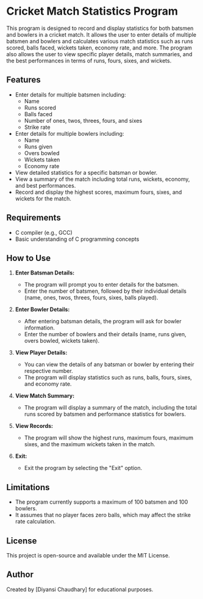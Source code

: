 # Cricket Match Statistics Program

This program is designed to record and display statistics for both batsmen and bowlers in a cricket match. It allows the user to enter details of multiple batsmen and bowlers and calculates various match statistics such as runs scored, balls faced, wickets taken, economy rate, and more. The program also allows the user to view specific player details, match summaries, and the best performances in terms of runs, fours, sixes, and wickets.

## Features

- Enter details for multiple batsmen including:
  - Name
  - Runs scored
  - Balls faced
  - Number of ones, twos, threes, fours, and sixes
  - Strike rate
- Enter details for multiple bowlers including:
  - Name
  - Runs given
  - Overs bowled
  - Wickets taken
  - Economy rate
- View detailed statistics for a specific batsman or bowler.
- View a summary of the match including total runs, wickets, economy, and best performances.
- Record and display the highest scores, maximum fours, sixes, and wickets for the match.

## Requirements

- C compiler (e.g., GCC)
- Basic understanding of C programming concepts

## How to Use

1. **Enter Batsman Details:**
   - The program will prompt you to enter details for the batsmen.
   - Enter the number of batsmen, followed by their individual details (name, ones, twos, threes, fours, sixes, balls played).

2. **Enter Bowler Details:**
   - After entering batsman details, the program will ask for bowler information.
   - Enter the number of bowlers and their details (name, runs given, overs bowled, wickets taken).

3. **View Player Details:**
   - You can view the details of any batsman or bowler by entering their respective number.
   - The program will display statistics such as runs, balls, fours, sixes, and economy rate.

4. **View Match Summary:**
   - The program will display a summary of the match, including the total runs scored by batsmen and performance statistics for bowlers.

5. **View Records:**
   - The program will show the highest runs, maximum fours, maximum sixes, and the maximum wickets taken in the match.

6. **Exit:**
   - Exit the program by selecting the "Exit" option.


## Limitations

- The program currently supports a maximum of 100 batsmen and 100 bowlers.
- It assumes that no player faces zero balls, which may affect the strike rate calculation.

## License

This project is open-source and available under the MIT License.

## Author

Created by [Diyansi Chaudhary] for educational purposes.
